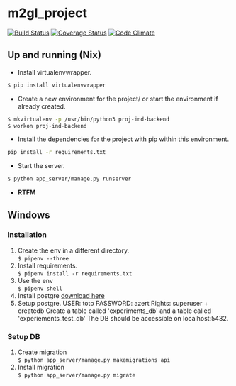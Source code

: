 # m2gl_project
[![Build Status](https://travis-ci.org/M2GL-ProjetIndustriel/m2gl_project.svg?branch=master)](https://travis-ci.org/M2GL-ProjetIndustriel/m2gl_project)
[![Coverage Status](https://coveralls.io/repos/github/M2GL-ProjetIndustriel/m2gl_project/badge.svg?branch=master)](https://coveralls.io/github/M2GL-ProjetIndustriel/m2gl_project?branch=master)
[![Code Climate](https://codeclimate.com/github/codeclimate/codeclimate/badges/gpa.svg)](https://codeclimate.com/github/M2GL-ProjetIndustriel/m2gl_project)

## Up and running (Nix)

- Install virtualenvwrapper.
```bash
$ pip install virtualenvwrapper
```
- Create a new environment for the project/ or start the environment if already created.
```bash
$ mkvirtualenv -p /usr/bin/python3 proj-ind-backend
$ workon proj-ind-backend
```
- Install the dependencies for the project with pip within this environment.
```bash
pip install -r requirements.txt
```
- Start the server.
```bash
$ python app_server/manage.py runserver
```
- **RTFM**

## Windows  

### Installation
1. Create the env in a different directory.   
    `$ pipenv --three`
2. Install requirements.  
    `$ pipenv install -r requirements.txt`
3. Use the env  
    `$ pipenv shell`
4. Install postgre [download here](https://www.openscg.com/bigsql/postgresql/installers.jsp/)    
5. Setup postgre.
        USER: toto
        PASSWORD: azert
        Rights: superuser + createdb
        Create a table called 'experiments_db' and a table called 'experiements_test_db'
        The DB should be accessible on localhost:5432.

### Setup DB
1. Create migration   
    `$ python app_server/manage.py makemigrations api`
2. Install migration  
    `$ python app_server/manage.py migrate`
